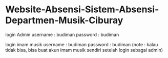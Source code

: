 # Website-Absensi-Sistem-Absensi-Departmen-Musik-Ciburay

login Admin
username : budiman
password : budiman

login imam musik
username : budiman
password : budiman (note : kalau tidak bisa, bisa buat akun imam musik sendiri setelah login sebagai admin)
